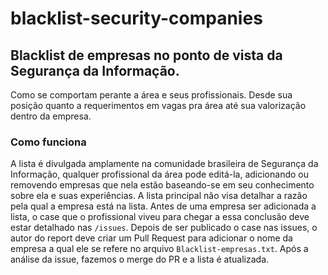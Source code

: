# blacklist-security-companies

## Blacklist de empresas no ponto de vista da Segurança da Informação.
Como se comportam perante a área e seus profissionais. Desde sua posição quanto a requerimentos em vagas pra área até sua valorização dentro da empresa.


### Como funciona
A lista é divulgada amplamente na comunidade brasileira de Segurança da Informação, qualquer profissional da área pode editá-la, adicionando ou removendo empresas que nela estão baseando-se em seu conhecimento sobre ela e suas experiências. A lista principal não visa detalhar a razão pela qual a empresa está na lista. Antes de uma empresa ser adicionada a lista, o case que o profissional viveu para chegar a essa conclusão deve estar detalhado nas `/issues`. Depois de ser publicado o case nas issues, o autor do report deve criar um Pull Request para adicionar o nome da empresa a qual ele se refere no arquivo `Blacklist-empresas.txt`. Após a análise da issue, fazemos o merge do PR e a lista é atualizada.
